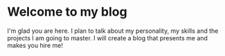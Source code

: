 # Welcome to my blog

I'm glad you are here. I plan to talk about my personality, my skills and the projects I am going to master. I will create a blog that presents me and makes you hire me!
